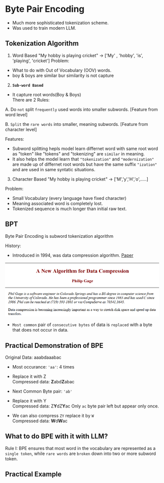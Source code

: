 # Byte Pair Encoding
- Much more sophisticated tokenization scheme.
- Was used to train modern LLM.

## Tokenization Algorithm
1. Word Based "My hobby is playing cricket" -> ['My' , 'hobby', 'is', 'playing', 'cricket']
Problem: 
- What to do with Out of Vocabulary (OOV) words.
- boy & boys are similar bur similarity is not capture

2. **`Sub-word Based`**
- It capture root words(Boy & Boys)  
There are 2 Rules: 

A. Do `not` split `frequently` used words into smaller subwords. [Feature from word level]  

B. `Split` the `rare words` into smaller, meaning subwords. [Feature from character level]

Features:
- Subword splitting hepls model learn differnet word with same root word as "token" like "tokens" and "tokenizing" are `similar` in meaning.
- It also helps the model learn that `"tokenization"` and `"modernization"` are made up of differnet root words but have the same suffix `"ization"` and are used in same syntatic situations.

3. Character Based
"My hobby is playing cricket" -> ['M','y','H','o',.....]

Problem:
- Small Vocabulary (every language have fixed character)
- Meaning associated word is completely lost.
- Tokenized sequence is much longer than initial raw text. 

## BPT
Byte Pair Encoding is subword tokenization algorithm

History:
- Introduced in 1994, was data compression algorithm. [Paper](http://www.pennelynn.com/Documents/CUJ/HTML/94HTML/19940045.HTM)
<img src="assets/7. BPE/paper.png" width="500" />    

- `Most common` pair of `consecutive bytes` of data is `replaced` with a byte that does not occur in data.

## Practical Demonstration of BPE
Original Data: aaabdaaabac

- Most occurance: `'aa'`: 4 times
- Replace it with Z  
  Compressed data: **Z**abd**Z**abac

- Next Common Byte pair: `'ab'`
- Replace it with Y  
  Compressed data: Z**Y**dZ**Y**ac
Only `ac` byte pair left but appear only once.

- We can also compress `ZY` replace it by `W`  
  Compressed data: **W**d**W**ac

## What to do BPE with it with LLM?
Rule I: BPE ensures that most word in the vocabulary are represented as a `single token`, while `rare words` are `broken` down into two or more subword token.

## Practical Example
